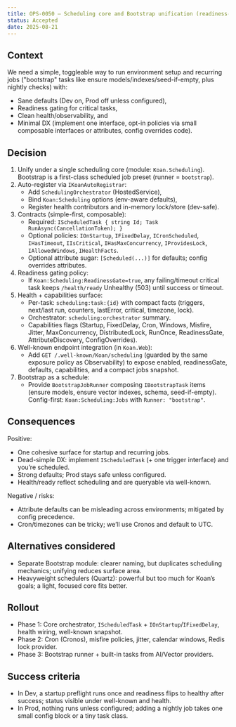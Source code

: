 ```yaml
---
title: OPS-0050 — Scheduling core and Bootstrap unification (readiness-gated, auto-registered)
status: Accepted
date: 2025-08-21
---
```


## Context

We need a simple, toggleable way to run environment setup and recurring jobs ("bootstrap" tasks like ensure models/indexes/seed-if-empty, plus nightly checks) with:

- Sane defaults (Dev on, Prod off unless configured),
- Readiness gating for critical tasks,
- Clean health/observability, and
- Minimal DX (implement one interface, opt-in policies via small composable interfaces or attributes, config overrides code).

## Decision

1. Unify under a single scheduling core (module: `Koan.Scheduling`). Bootstrap is a first-class scheduled job preset (runner = `bootstrap`).
2. Auto-register via `IKoanAutoRegistrar`:
   - Add `SchedulingOrchestrator` (HostedService),
   - Bind `Koan:Scheduling` options (env-aware defaults),
   - Register health contributors and in-memory lock/store (dev-safe).
3. Contracts (simple-first, composable):
   - Required: `IScheduledTask { string Id; Task RunAsync(CancellationToken); }`
   - Optional policies: `IOnStartup`, `IFixedDelay`, `ICronScheduled`, `IHasTimeout`, `IIsCritical`, `IHasMaxConcurrency`, `IProvidesLock`, `IAllowedWindows`, `IHealthFacts`.
   - Optional attribute sugar: `[Scheduled(...)]` for defaults; config overrides attributes.
4. Readiness gating policy:
   - If `Koan:Scheduling:ReadinessGate=true`, any failing/timeout critical task keeps `/health/ready` Unhealthy (503) until success or timeout.
5. Health + capabilities surface:
   - Per-task: `scheduling:task:{id}` with compact facts (triggers, next/last run, counters, lastError, critical, timezone, lock).
   - Orchestrator: `scheduling:orchestrator` summary.
   - Capabilities flags (Startup, FixedDelay, Cron, Windows, Misfire, Jitter, MaxConcurrency, DistributedLock, RunOnce, ReadinessGate, AttributeDiscovery, ConfigOverrides).
6. Well-known endpoint integration (in `Koan.Web`):
   - Add `GET /.well-known/Koan/scheduling` (guarded by the same exposure policy as Observability) to expose enabled, readinessGate, defaults, capabilities, and a compact jobs snapshot.
7. Bootstrap as a schedule:
   - Provide `BootstrapJobRunner` composing `IBootstrapTask` items (ensure models, ensure vector indexes, schema, seed-if-empty). Config-first: `Koan:Scheduling:Jobs` with `Runner: "bootstrap"`.

## Consequences

Positive:

- One cohesive surface for startup and recurring jobs.
- Dead-simple DX: implement `IScheduledTask` (+ one trigger interface) and you’re scheduled.
- Strong defaults; Prod stays safe unless configured.
- Health/ready reflect scheduling and are queryable via well-known.

Negative / risks:

- Attribute defaults can be misleading across environments; mitigated by config precedence.
- Cron/timezones can be tricky; we’ll use Cronos and default to UTC.

## Alternatives considered

- Separate Bootstrap module: clearer naming, but duplicates scheduling mechanics; unifying reduces surface area.
- Heavyweight schedulers (Quartz): powerful but too much for Koan’s goals; a light, focused core fits better.

## Rollout

- Phase 1: Core orchestrator, `IScheduledTask` + `IOnStartup`/`IFixedDelay`, health wiring, well-known snapshot.
- Phase 2: Cron (Cronos), misfire policies, jitter, calendar windows, Redis lock provider.
- Phase 3: Bootstrap runner + built-in tasks from AI/Vector providers.

## Success criteria

- In Dev, a startup preflight runs once and readiness flips to healthy after success; status visible under well-known and health.
- In Prod, nothing runs unless configured; adding a nightly job takes one small config block or a tiny task class.
